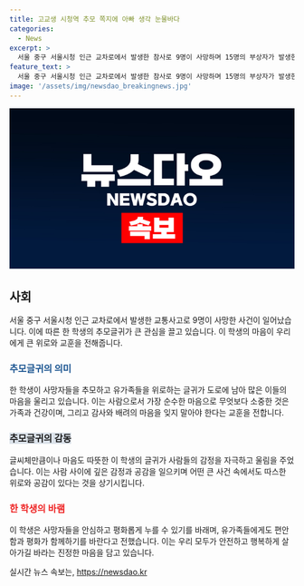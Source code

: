 ```yaml
---
title: 고교생 시청역 추모 쪽지에 아빠 생각 눈물바다
categories:
  - News
excerpt: >
  서울 중구 서울시청 인근 교차로에서 발생한 참사로 9명이 사망하며 15명의 부상자가 발생한 사고 현장에 한 학생의 추모글귀가 눈에 띈다. 글씨체만큼이나 마음이 따뜻한 쪽지는 사람들을 감동시키며, 사망자들에게 유가족분들이 안락함을 빈다. 사고는 은행 직원들을 포함한 30~50대 남성들이 피해를 입은 것으로 알려져 있다.
feature_text: >
  서울 중구 서울시청 인근 교차로에서 발생한 참사로 9명이 사망하며 15명의 부상자가 발생한 사고 현장에 한 학생의 추모글귀가 눈에 띈다. 글씨체만큼이나 마음이 따뜻한 쪽지는 사람들을 감동시키며, 사망자들에게 유가족분들이 안락함을 빈다. 사고는 은행 직원들을 포함한 30~50대 남성들이 피해를 입은 것으로 알려져 있다.
image: '/assets/img/newsdao_breakingnews.jpg'
---
```


<p><img src="/assets/img/newsdao_breakingnews.jpg" alt="flaretime 속보" /></p>

<h2 data-ke-size="size26">사회</h2>

<p data-ke-size="size16">서울 중구 서울시청 인근 교차로에서 발생한 교통사고로 9명이 사망한 사건이 일어났습니다. 이에 따른 한 학생의 추모글귀가 큰 관심을 끌고 있습니다. 이 학생의 마음이 우리에게 큰 위로와 교훈을 전해줍니다.</p>

<h3><b><span style="color: #1a5490;">추모글귀의 의미</span></b></h3>

<p data-ke-size="size16">한 학생이 사망자들을 추모하고 유가족들을 위로하는 글귀가 도로에 남아 많은 이들의 마음을 울리고 있습니다. 이는 사람으로서 가장 순수한 마음으로 무엇보다 소중한 것은 가족과 건강이며, 그리고 감사와 배려의 마음을 잊지 말아야 한다는 교훈을 전합니다.</p>

<h3><b><span style="background-color: #21538527;">추모글귀의 감동</span></b></h3>

<p data-ke-size="size16">글씨체만큼이나 마음도 따뜻한 이 학생의 글귀가 사람들의 감정을 자극하고 울림을 주었습니다. 이는 사람 사이에 깊은 감정과 공감을 일으키며 어떤 큰 사건 속에서도 따스한 위로와 공감이 있다는 것을 상기시킵니다.</p>

<h3><b><span style="color: #ee2323;">한 학생의 바램</span></b></h3>

<p data-ke-size="size16">이 학생은 사망자들을 안심하고 평화롭게 누를 수 있기를 바래며, 유가족들에게도 편안함과 평화가 함께하기를 바란다고 전했습니다. 이는 우리 모두가 안전하고 행복하게 살아가길 바라는 진정한 마음을 담고 있습니다.</p>
실시간 뉴스 속보는, <a href="https://newsdao.kr" rel="dofollow">https://newsdao.kr</a>


